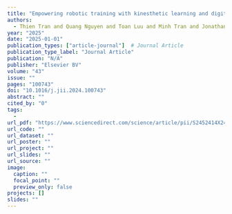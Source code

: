 ```yaml
---
title: "Empowering robotic training with kinesthetic learning and digital twins in human-centric industrial systems"
authors:
  - Thien Tran and Quang Nguyen and Toan Luu and Minh Tran and Jonathan Kua and Thuong Hoang and Man Dien
year: "2025"
date: "2025-01-01"
publication_types: ["article-journal"]  # Journal Article
publication_type_label: "Journal Article"
publication: "N/A"
publisher: "Elsevier BV"
volume: "43"
issue: ""
pages: "100743"
doi: "10.1016/j.jii.2024.100743"
abstract: ""
cited_by: "0"
tags:
  - 
url_pdf: "https://www.sciencedirect.com/science/article/pii/S2452414X24001869"
url_code: ""
url_dataset: ""
url_poster: ""
url_project: ""
url_slides: ""
url_source: ""
image:
  caption: ""
  focal_point: ""
  preview_only: false
projects: []
slides: ""
---
```

